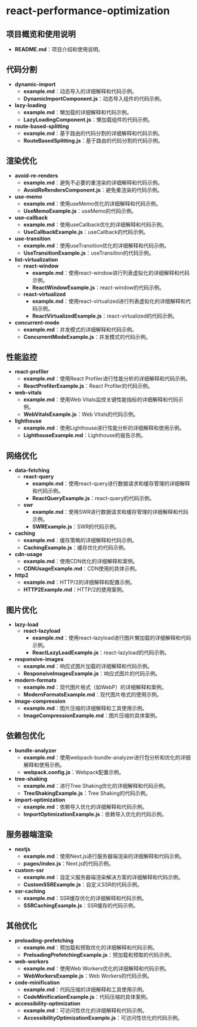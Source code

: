 # react-performance-optimization

## 项目概览和使用说明
- **README.md**：项目介绍和使用说明。

## 代码分割
- **dynamic-import**
  - **example.md**：动态导入的详细解释和代码示例。
  - **DynamicImportComponent.js**：动态导入组件的代码示例。
- **lazy-loading**
  - **example.md**：懒加载的详细解释和代码示例。
  - **LazyLoadingComponent.js**：懒加载组件的代码示例。
- **route-based-splitting**
  - **example.md**：基于路由的代码分割的详细解释和代码示例。
  - **RouteBasedSplitting.js**：基于路由的代码分割的代码示例。

## 渲染优化
- **avoid-re-renders**
  - **example.md**：避免不必要的重渲染的详细解释和代码示例。
  - **AvoidReRendersComponent.js**：避免重渲染的代码示例。
- **use-memo**
  - **example.md**：使用useMemo优化的详细解释和代码示例。
  - **UseMemoExample.js**：useMemo的代码示例。
- **use-callback**
  - **example.md**：使用useCallback优化的详细解释和代码示例。
  - **UseCallbackExample.js**：useCallback的代码示例。
- **use-transition**
  - **example.md**：使用useTransition优化的详细解释和代码示例。
  - **UseTransitionExample.js**：useTransition的代码示例。
- **list-virtualization**
  - **react-window**
    - **example.md**：使用react-window进行列表虚拟化的详细解释和代码示例。
    - **ReactWindowExample.js**：react-window的代码示例。
  - **react-virtualized**
    - **example.md**：使用react-virtualized进行列表虚拟化的详细解释和代码示例。
    - **ReactVirtualizedExample.js**：react-virtualized的代码示例。
- **concurrent-mode**
  - **example.md**：并发模式的详细解释和代码示例。
  - **ConcurrentModeExample.js**：并发模式的代码示例。

## 性能监控
- **react-profiler**
  - **example.md**：使用React Profiler进行性能分析的详细解释和代码示例。
  - **ReactProfilerExample.js**：React Profiler的代码示例。
- **web-vitals**
  - **example.md**：使用Web Vitals监控关键性能指标的详细解释和代码示例。
  - **WebVitalsExample.js**：Web Vitals的代码示例。
- **lighthouse**
  - **example.md**：使用Lighthouse进行性能分析的详细解释和使用示例。
  - **LighthouseExample.md**：Lighthouse的报告示例。

## 网络优化
- **data-fetching**
  - **react-query**
    - **example.md**：使用react-query进行数据请求和缓存管理的详细解释和代码示例。
    - **ReactQueryExample.js**：react-query的代码示例。
  - **swr**
    - **example.md**：使用SWR进行数据请求和缓存管理的详细解释和代码示例。
    - **SWRExample.js**：SWR的代码示例。
- **caching**
  - **example.md**：缓存策略的详细解释和代码示例。
  - **CachingExample.js**：缓存优化的代码示例。
- **cdn-usage**
  - **example.md**：使用CDN优化的详细解释和案例。
  - **CDNUsageExample.md**：CDN使用的具体示例。
- **http2**
  - **example.md**：HTTP/2的详细解释和配置示例。
  - **HTTP2Example.md**：HTTP/2的使用案例。

## 图片优化
- **lazy-load**
  - **react-lazyload**
    - **example.md**：使用react-lazyload进行图片懒加载的详细解释和代码示例。
    - **ReactLazyLoadExample.js**：react-lazyload的代码示例。
- **responsive-images**
  - **example.md**：响应式图片加载的详细解释和代码示例。
  - **ResponsiveImagesExample.js**：响应式图片的代码示例。
- **modern-formats**
  - **example.md**：现代图片格式（如WebP）的详细解释和案例。
  - **ModernFormatsExample.md**：现代图片格式的使用示例。
- **image-compression**
  - **example.md**：图片压缩的详细解释和工具使用示例。
  - **ImageCompressionExample.md**：图片压缩的具体案例。

## 依赖包优化
- **bundle-analyzer**
  - **example.md**：使用webpack-bundle-analyzer进行包分析和优化的详细解释和使用示例。
  - **webpack.config.js**：Webpack配置示例。
- **tree-shaking**
  - **example.md**：进行Tree Shaking优化的详细解释和代码示例。
  - **TreeShakingExample.js**：Tree Shaking的代码示例。
- **import-optimization**
  - **example.md**：依赖导入优化的详细解释和代码示例。
  - **ImportOptimizationExample.js**：依赖导入优化的代码示例。

## 服务器端渲染
- **nextjs**
  - **example.md**：使用Next.js进行服务器端渲染的详细解释和代码示例。
  - **pages/index.js**：Next.js的代码示例。
- **custom-ssr**
  - **example.md**：自定义服务器端渲染解决方案的详细解释和代码示例。
  - **CustomSSRExample.js**：自定义SSR的代码示例。
- **ssr-caching**
  - **example.md**：SSR缓存优化的详细解释和代码示例。
  - **SSRCachingExample.js**：SSR缓存的代码示例。

## 其他优化
- **preloading-prefetching**
  - **example.md**：预加载和预取优化的详细解释和代码示例。
  - **PreloadingPrefetchingExample.js**：预加载和预取的代码示例。
- **web-workers**
  - **example.md**：使用Web Workers优化的详细解释和代码示例。
  - **WebWorkersExample.js**：Web Workers的代码示例。
- **code-minification**
  - **example.md**：代码压缩的详细解释和工具使用示例。
  - **CodeMinificationExample.js**：代码压缩的具体案例。
- **accessibility-optimization**
  - **example.md**：可访问性优化的详细解释和代码示例。
  - **AccessibilityOptimizationExample.js**：可访问性优化的代码示例。
